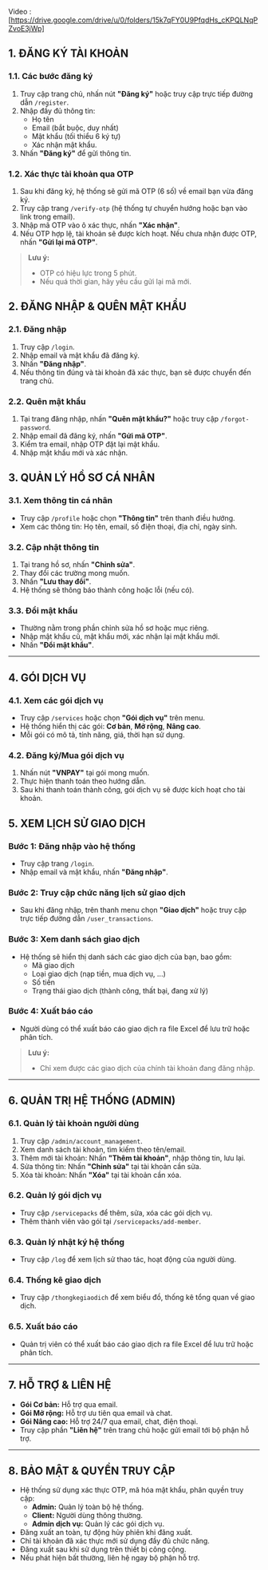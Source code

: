 Video : [https://drive.google.com/drive/u/0/folders/15k7qFY0U9PfqdHs_cKPQLNqPZvoE3jWp]
## 1. ĐĂNG KÝ TÀI KHOẢN

### 1.1. Các bước đăng ký

1. Truy cập trang chủ, nhấn nút **"Đăng ký"** hoặc truy cập trực tiếp đường dẫn `/register`.
2. Nhập đầy đủ thông tin:
   - Họ tên
   - Email (bắt buộc, duy nhất)
   - Mật khẩu (tối thiểu 6 ký tự)
   - Xác nhận mật khẩu.
3. Nhấn **"Đăng ký"** để gửi thông tin.

### 1.2. Xác thực tài khoản qua OTP

1. Sau khi đăng ký, hệ thống sẽ gửi mã OTP (6 số) về email bạn vừa đăng ký.
2. Truy cập trang `/verify-otp` (hệ thống tự chuyển hướng hoặc bạn vào link trong email).
3. Nhập mã OTP vào ô xác thực, nhấn **"Xác nhận"**.
4. Nếu OTP hợp lệ, tài khoản sẽ được kích hoạt. Nếu chưa nhận được OTP, nhấn **"Gửi lại mã OTP"**.

> **Lưu ý:**
> - OTP có hiệu lực trong 5 phút.
> - Nếu quá thời gian, hãy yêu cầu gửi lại mã mới.

## 2. ĐĂNG NHẬP & QUÊN MẬT KHẨU

### 2.1. Đăng nhập

1. Truy cập `/login`.
2. Nhập email và mật khẩu đã đăng ký.
3. Nhấn **"Đăng nhập"**.
4. Nếu thông tin đúng và tài khoản đã xác thực, bạn sẽ được chuyển đến trang chủ.

### 2.2. Quên mật khẩu

1. Tại trang đăng nhập, nhấn **"Quên mật khẩu?"** hoặc truy cập `/forgot-password`.
2. Nhập email đã đăng ký, nhấn **"Gửi mã  OTP"**.
3. Kiểm tra email, nhập OTP đặt lại mật khẩu.
4. Nhập mật khẩu mới và xác nhận.

## 3. QUẢN LÝ HỒ SƠ CÁ NHÂN

### 3.1. Xem thông tin cá nhân

- Truy cập `/profile` hoặc chọn **"Thông tin"** trên thanh điều hướng.
- Xem các thông tin: Họ tên, email, số điện thoại, địa chỉ, ngày sinh.

### 3.2. Cập nhật thông tin

1. Tại trang hồ sơ, nhấn **"Chỉnh sửa"**.
2. Thay đổi các trường mong muốn.
3. Nhấn **"Lưu thay đổi"**.
4. Hệ thống sẽ thông báo thành công hoặc lỗi (nếu có).

### 3.3. Đổi mật khẩu

- Thường nằm trong phần chỉnh sửa hồ sơ hoặc mục riêng.
- Nhập mật khẩu cũ, mật khẩu mới, xác nhận lại mật khẩu mới.
- Nhấn **"Đổi mật khẩu"**.

---

## 4. GÓI DỊCH VỤ

### 4.1. Xem các gói dịch vụ

- Truy cập `/services` hoặc chọn **"Gói dịch vụ"** trên menu.
- Hệ thống hiển thị các gói: **Cơ bản**, **Mở rộng**, **Nâng cao**.
- Mỗi gói có mô tả, tính năng, giá, thời hạn sử dụng.

### 4.2. Đăng ký/Mua gói dịch vụ

1. Nhấn nút **"VNPAY"** tại gói mong muốn.
2. Thực hiện thanh toán theo hướng dẫn.
3. Sau khi thanh toán thành công, gói dịch vụ sẽ được kích hoạt cho tài khoản.




## 5. XEM LỊCH SỬ GIAO DỊCH 

### Bước 1: Đăng nhập vào hệ thống
- Truy cập trang `/login`.
- Nhập email và mật khẩu, nhấn **"Đăng nhập"**.

### Bước 2: Truy cập chức năng lịch sử giao dịch
- Sau khi đăng nhập, trên thanh menu chọn **"Giao dịch"** hoặc truy cập trực tiếp đường dẫn `/user_transactions`.

### Bước 3: Xem danh sách giao dịch
- Hệ thống sẽ hiển thị danh sách các giao dịch của bạn, bao gồm:
  - Mã giao dịch
  - Loại giao dịch (nạp tiền, mua dịch vụ, ...)
  - Số tiền
  - Trạng thái giao dịch (thành công, thất bại, đang xử lý)

### Bước 4: Xuất báo cáo

- Người dùng có thể xuất báo cáo giao dịch ra file Excel để lưu trữ hoặc phân tích.

> **Lưu ý:**
> - Chỉ xem được các giao dịch của chính tài khoản đang đăng nhập.
---


## 6. QUẢN TRỊ HỆ THỐNG (ADMIN)

### 6.1. Quản lý tài khoản người dùng

1. Truy cập `/admin/account_management`.
2. Xem danh sách tài khoản, tìm kiếm theo tên/email.
3. Thêm mới tài khoản: Nhấn **"Thêm tài khoản"**, nhập thông tin, lưu lại.
4. Sửa thông tin: Nhấn **"Chỉnh sửa"** tại tài khoản cần sửa.
5. Xóa tài khoản: Nhấn **"Xóa"** tại tài khoản cần xóa.

### 6.2. Quản lý gói dịch vụ

- Truy cập `/servicepacks` để thêm, sửa, xóa các gói dịch vụ.
- Thêm thành viên vào gói tại `/servicepacks/add-member`.

### 6.3. Quản lý nhật ký hệ thống

- Truy cập `/log` để xem lịch sử thao tác, hoạt động của người dùng.

### 6.4. Thống kê giao dịch

- Truy cập `/thongkegiaodich` để xem biểu đồ, thống kê tổng quan về giao dịch.

### 6.5. Xuất báo cáo

- Quản trị viên có thể xuất báo cáo giao dịch ra file Excel để lưu trữ hoặc phân tích.

---

## 7. HỖ TRỢ & LIÊN HỆ

- **Gói Cơ bản:** Hỗ trợ qua email.
- **Gói Mở rộng:** Hỗ trợ ưu tiên qua email và chat.
- **Gói Nâng cao:** Hỗ trợ 24/7 qua email, chat, điện thoại.
- Truy cập phần **"Liên hệ"** trên trang chủ hoặc gửi email tới bộ phận hỗ trợ.

---

## 8. BẢO MẬT & QUYỀN TRUY CẬP

- Hệ thống sử dụng xác thực OTP, mã hóa mật khẩu, phân quyền truy cập:
  - **Admin:** Quản lý toàn bộ hệ thống.
  - **Client:** Người dùng thông thường.
  - **Admin dịch vụ:** Quản lý các gói dịch vụ.
- Đăng xuất an toàn, tự động hủy phiên khi đăng xuất.
- Chỉ tài khoản đã xác thực mới sử dụng đầy đủ chức năng.
- Đăng xuất sau khi sử dụng trên thiết bị công cộng.
- Nếu phát hiện bất thường, liên hệ ngay bộ phận hỗ trợ.
